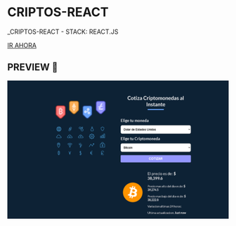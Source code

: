 # CRIPTOS-REACT
_CRIPTOS-REACT - STACK: REACT.JS

[IR AHORA](https://criptos-react-alanshalem.netlify.app/)
## PREVIEW 🚀


![CRIPTOS-REACT](https://raw.githubusercontent.com/alanshalem/criptos-react/master/src/img/criptos_react_home.png)
